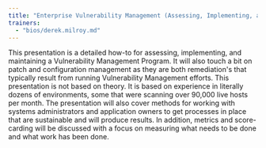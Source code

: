 ```yaml
---
title: "Enterprise Vulnerability Management (Assessing, Implementing, and Maintaining)"
trainers:
  - "bios/derek.milroy.md"
---
```

This presentation is a detailed how-to for assessing, implementing, and maintaining a Vulnerability Management Program. It will also touch a bit on patch and configuration management as they are both remediation's that typically result from running Vulnerability Management efforts. This presentation is not based on theory. It is based on experience in literally dozens of environments, some that were scanning over 90,000 live hosts per month. The presentation will also cover methods for working with systems administrators and application owners to get processes in place that are sustainable and will produce results. In addition, metrics and score-carding will be discussed with a focus on measuring what needs to be done and what work has been done.
